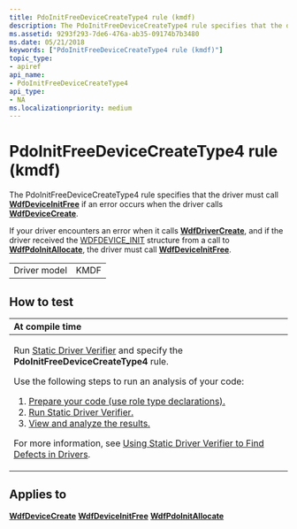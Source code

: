 ```yaml
---
title: PdoInitFreeDeviceCreateType4 rule (kmdf)
description: The PdoInitFreeDeviceCreateType4 rule specifies that the driver must call WdfDeviceInitFree if an error occurs when the driver calls WdfDeviceCreate.
ms.assetid: 9293f293-7de6-476a-ab35-09174b7b3480
ms.date: 05/21/2018
keywords: ["PdoInitFreeDeviceCreateType4 rule (kmdf)"]
topic_type:
- apiref
api_name:
- PdoInitFreeDeviceCreateType4
api_type:
- NA
ms.localizationpriority: medium
---
```


# PdoInitFreeDeviceCreateType4 rule (kmdf)


The PdoInitFreeDeviceCreateType4 rule specifies that the driver must call [**WdfDeviceInitFree**](https://docs.microsoft.com/windows-hardware/drivers/ddi/wdfdevice/nf-wdfdevice-wdfdeviceinitfree) if an error occurs when the driver calls [**WdfDeviceCreate**](https://docs.microsoft.com/windows-hardware/drivers/ddi/wdfdevice/nf-wdfdevice-wdfdevicecreate).

If your driver encounters an error when it calls [**WdfDriverCreate**](https://docs.microsoft.com/windows-hardware/drivers/ddi/wdfdriver/nf-wdfdriver-wdfdrivercreate), and if the driver received the [WDFDEVICE\_INIT](https://docs.microsoft.com/windows-hardware/drivers/wdf/wdfdevice_init) structure from a call to [**WdfPdoInitAllocate**](https://docs.microsoft.com/windows-hardware/drivers/ddi/wdfpdo/nf-wdfpdo-wdfpdoinitallocate), the driver must call [**WdfDeviceInitFree**](https://docs.microsoft.com/windows-hardware/drivers/ddi/wdfdevice/nf-wdfdevice-wdfdeviceinitfree).

|              |      |
|--------------|------|
| Driver model | KMDF |

How to test
-----------

<table>
<colgroup>
<col width="100%" />
</colgroup>
<thead>
<tr class="header">
<th align="left">At compile time</th>
</tr>
</thead>
<tbody>
<tr class="odd">
<td align="left"><p>Run <a href="https://docs.microsoft.com/windows-hardware/drivers/devtest/static-driver-verifier" data-raw-source="[Static Driver Verifier](https://docs.microsoft.com/windows-hardware/drivers/devtest/static-driver-verifier)">Static Driver Verifier</a> and specify the <strong>PdoInitFreeDeviceCreateType4</strong> rule.</p>
Use the following steps to run an analysis of your code:
<ol>
<li><a href="https://docs.microsoft.com/windows-hardware/drivers/devtest/using-static-driver-verifier-to-find-defects-in-drivers#preparing-your-source-code" data-raw-source="[Prepare your code (use role type declarations).](https://docs.microsoft.com/windows-hardware/drivers/devtest/using-static-driver-verifier-to-find-defects-in-drivers#preparing-your-source-code)">Prepare your code (use role type declarations).</a></li>
<li><a href="https://docs.microsoft.com/windows-hardware/drivers/devtest/using-static-driver-verifier-to-find-defects-in-drivers#running-static-driver-verifier" data-raw-source="[Run Static Driver Verifier.](https://docs.microsoft.com/windows-hardware/drivers/devtest/using-static-driver-verifier-to-find-defects-in-drivers#running-static-driver-verifier)">Run Static Driver Verifier.</a></li>
<li><a href="https://docs.microsoft.com/windows-hardware/drivers/devtest/using-static-driver-verifier-to-find-defects-in-drivers#viewing-and-analyzing-the-results" data-raw-source="[View and analyze the results.](https://docs.microsoft.com/windows-hardware/drivers/devtest/using-static-driver-verifier-to-find-defects-in-drivers#viewing-and-analyzing-the-results)">View and analyze the results.</a></li>
</ol>
<p>For more information, see <a href="https://docs.microsoft.com/windows-hardware/drivers/devtest/using-static-driver-verifier-to-find-defects-in-drivers" data-raw-source="[Using Static Driver Verifier to Find Defects in Drivers](https://docs.microsoft.com/windows-hardware/drivers/devtest/using-static-driver-verifier-to-find-defects-in-drivers)">Using Static Driver Verifier to Find Defects in Drivers</a>.</p></td>
</tr>
</tbody>
</table>

Applies to
----------

[**WdfDeviceCreate**](https://docs.microsoft.com/windows-hardware/drivers/ddi/wdfdevice/nf-wdfdevice-wdfdevicecreate)
[**WdfDeviceInitFree**](https://docs.microsoft.com/windows-hardware/drivers/ddi/wdfdevice/nf-wdfdevice-wdfdeviceinitfree)
[**WdfPdoInitAllocate**](https://docs.microsoft.com/windows-hardware/drivers/ddi/wdfpdo/nf-wdfpdo-wdfpdoinitallocate)
 

 





